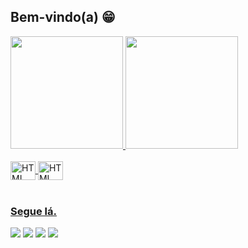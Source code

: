 ## Bem-vindo(a) 😁

 <div>
   <a href="https://github.com/C0D3DMK">
   <img height="180em" src="https://github-readme-stats.vercel.app/api?username=C0D3DMK&show_icons=true&theme=tokyonight&include_all_commits=true&count_private=true"/>
   <img height="180em" src="https://github-readme-stats.vercel.app/api/top-langs/?username=C0D3DMK&layout=compact&langs_count=6&theme=tokyonight"/>
</div>
          
<div style="display: inline_block"><br>
 <img align="center" alt="HTML" height="30" width="40" src="https://cdn.jsdelivr.net/gh/devicons/devicon@latest/icons/python/python-original.svg" />
 <img align="center" alt="HTML" height="30" width="40" src="https://logos-world.net/wp-content/uploads/2022/02/Power-BI-Logo-700x394.png">
  
</div>
 
<br>
 
### Segue lá.
 
<div> 
  <a href="https://www.youtube.com/@C0D3DMK" target="_blank"><img src="https://img.shields.io/badge/YouTube-FF0000?style=for-the-badge&logo=youtube&logoColor=white" target="_blank"></a>
  <a href="https://instagram.com/C0D3DMK" target="_blank"><img src="https://img.shields.io/badge/-Instagram-%23E4405F?style=for-the-badge&logo=instagram&logoColor=white" target="_blank"></a>
   <a href = "mailto:eprojectme@gmail.com"><img src="https://img.shields.io/badge/-Gmail-%23333?style=for-the-badge&logo=gmail&logoColor=white" target="_blank"></a>
  <a href="https://www.linkedin.com/in/C0D3DMK" target="_blank"><img src="https://img.shields.io/badge/-LinkedIn-%230077B5?style=for-the-badge&logo=linkedin&logoColor=white" target="_blank"></a>
</div>
